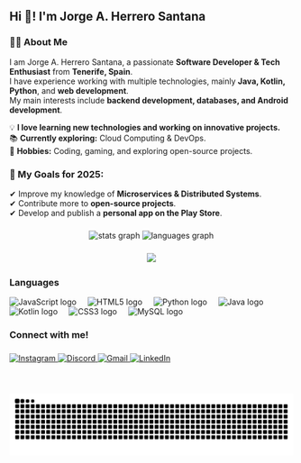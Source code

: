 <h2 align="left">Hi 👋! I'm Jorge A. Herrero Santana</h2>

### 👨‍💻 About Me

I am Jorge A. Herrero Santana, a passionate **Software Developer & Tech Enthusiast** from **Tenerife, Spain**.  
I have experience working with multiple technologies, mainly **Java, Kotlin, Python**, and **web development**.  
My main interests include **backend development, databases, and Android development**.  

💡 **I love learning new technologies and working on innovative projects.**  
📚 **Currently exploring:** Cloud Computing & DevOps.  
🚀 **Hobbies:** Coding, gaming, and exploring open-source projects.  

### 🌱 My Goals for 2025:
✔ Improve my knowledge of **Microservices & Distributed Systems**.  
✔ Contribute more to **open-source projects**.  
✔ Develop and publish a **personal app on the Play Store**.


###

<div align="center">
  <img src="https://github-readme-stats.vercel.app/api?username=Jorgell01&hide_title=false&hide_rank=false&show_icons=true&include_all_commits=true&count_private=true&disable_animations=false&theme=dracula&locale=en&hide_border=false" height="150" alt="stats graph"  />
  <img src="https://github-readme-stats.vercel.app/api/top-langs?username=Jorgell01&locale=en&hide_title=false&layout=compact&card_width=320&langs_count=5&theme=dracula&hide_border=false" height="150" alt="languages graph"  />
</div>

###

<div align="center">
  <img height="150" src="https://i.imgflip.com/9kbs8a.gif" />
</div>

### Languages

<div align="left">
  <img src="https://cdn.jsdelivr.net/gh/devicons/devicon/icons/javascript/javascript-original.svg" height="30" alt="JavaScript logo" />
  <img width="12" />
  <img src="https://cdn.jsdelivr.net/gh/devicons/devicon/icons/html5/html5-original.svg" height="30" alt="HTML5 logo" />
  <img width="12" />
  <img src="https://cdn.jsdelivr.net/gh/devicons/devicon/icons/python/python-original.svg" height="30" alt="Python logo" />
  <img width="12" />
  <img src="https://cdn.jsdelivr.net/gh/devicons/devicon/icons/java/java-original.svg" height="30" alt="Java logo" />
  <img width="12" />
  <img src="https://cdn.jsdelivr.net/gh/devicons/devicon/icons/kotlin/kotlin-original.svg" height="30" alt="Kotlin logo" />
  <img width="12" />
  <img src="https://cdn.jsdelivr.net/gh/devicons/devicon/icons/css3/css3-original.svg" height="30" alt="CSS3 logo" />
  <img width="12" />
  <img src="https://cdn.jsdelivr.net/gh/devicons/devicon/icons/mysql/mysql-original.svg" height="30" alt="MySQL logo" />
</div>

### Connect with me! 

###

<div align="left">
  <a href="https://www.instagram.com/_pudeser" target="_blank">
    <img src="https://img.shields.io/static/v1?message=Instagram&logo=instagram&label=&color=E4405F&logoColor=white&labelColor=&style=for-the-badge" height="35" alt="Instagram" />
  </a>
  
  <a href="https://discord.com/users/pudencio" target="_blank">
    <img src="https://img.shields.io/static/v1?message=Discord&logo=discord&label=&color=7289DA&logoColor=white&labelColor=&style=for-the-badge" height="35" alt="Discord" />
  </a>

  <a href="mailto:jorgellherrerosantana@gmail.com">
    <img src="https://img.shields.io/static/v1?message=Gmail&logo=gmail&label=&color=D14836&logoColor=white&labelColor=&style=for-the-badge" height="35" alt="Gmail" />
  </a>

  <a href="https://www.linkedin.com/in/jorge-herrero-santana-60ab16339" target="_blank">
    <img src="https://img.shields.io/static/v1?message=LinkedIn&logo=linkedin&label=&color=0077B5&logoColor=white&labelColor=&style=for-the-badge" height="35" alt="LinkedIn" />
  </a>
</div>


###

<br clear="both">

![Snake animation](https://raw.githubusercontent.com/Jorgell01/Jorgell01/output/snake.svg)


###
